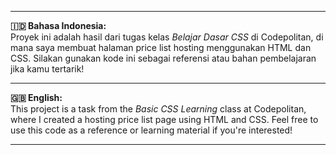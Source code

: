 
---

**🇮🇩 Bahasa Indonesia:**  
Proyek ini adalah hasil dari tugas kelas *Belajar Dasar CSS* di Codepolitan, di mana saya membuat halaman price list hosting menggunakan HTML dan CSS. Silakan gunakan kode ini sebagai referensi atau bahan pembelajaran jika kamu tertarik!

---

**🇬🇧 English:**  
This project is a task from the *Basic CSS Learning* class at Codepolitan, where I created a hosting price list page using HTML and CSS. Feel free to use this code as a reference or learning material if you're interested!

---
 

